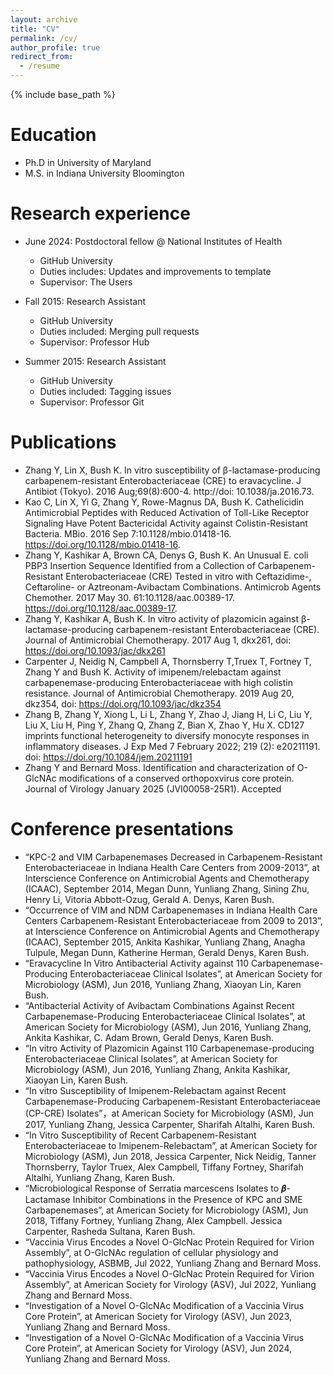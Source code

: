 ```yaml
---
layout: archive
title: "CV"
permalink: /cv/
author_profile: true
redirect_from:
  - /resume
---
```


{% include base_path %}

Education
======
* Ph.D in University of Maryland
* M.S. in Indiana University Bloomington


Research experience
======
* June 2024: Postdoctoral fellow @ National Institutes of Health
  * GitHub University
  * Duties includes: Updates and improvements to template
  * Supervisor: The Users

* Fall 2015: Research Assistant
  * GitHub University
  * Duties included: Merging pull requests
  * Supervisor: Professor Hub

* Summer 2015: Research Assistant
  * GitHub University
  * Duties included: Tagging issues
  * Supervisor: Professor Git
  

Publications
======
* Zhang Y, Lin X, Bush K. In vitro susceptibility of β-lactamase-producing carbapenem-resistant Enterobacteriaceae (CRE) to eravacycline. J Antibiot (Tokyo). 2016 Aug;69(8):600-4. http://doi: 10.1038/ja.2016.73.
* Kao C, Lin X, Yi G, Zhang Y, Rowe-Magnus DA, Bush K. Cathelicidin Antimicrobial Peptides with Reduced Activation of Toll-Like Receptor Signaling Have Potent Bactericidal Activity against Colistin-Resistant Bacteria. MBio. 2016 Sep 7:10.1128/mbio.01418-16. https://doi.org/10.1128/mbio.01418-16.
* Zhang Y, Kashikar A, Brown CA, Denys G, Bush K. An Unusual E. coli PBP3 Insertion Sequence Identified from a Collection of Carbapenem-Resistant Enterobacteriaceae (CRE) Tested in vitro with Ceftazidime-, Ceftaroline- or Aztreonam-Avibactam Combinations. Antimicrob Agents Chemother. 2017 May 30. 61:10.1128/aac.00389-17. https://doi.org/10.1128/aac.00389-17.
* Zhang Y, Kashikar A, Bush K. In vitro activity of plazomicin against β-lactamase-producing carbapenem-resistant Enterobacteriaceae (CRE). Journal of Antimicrobial Chemotherapy. 2017 Aug 1, dkx261, doi: https://doi.org/10.1093/jac/dkx261
* Carpenter J, Neidig N, Campbell A, Thornsberry T,Truex T, Fortney T, Zhang Y and Bush K. Activity of imipenem/relebactam against carbapenemase-producing Enterobacteriaceae with high colistin resistance. Journal of Antimicrobial Chemotherapy. 2019 Aug 20, dkz354, doi: https://doi.org/10.1093/jac/dkz354
* Zhang B, Zhang Y, Xiong L, Li L, Zhang Y, Zhao J, Jiang H, Li C, Liu Y, Liu X, Liu H, Ping Y, Zhang Q, Zhang Z, Bian X, Zhao Y, Hu X. CD127 imprints functional heterogeneity to diversify monocyte responses in inflammatory diseases. J Exp Med 7 February 2022; 219 (2): e20211191. doi: https://doi.org/10.1084/jem.20211191
* Zhang Y and Bernard Moss. Identification and characterization of O-GlcNAc modifications of a conserved orthopoxvirus core protein. Journal of Virology January 2025 (JVI00058-25R1). Accepted


Conference presentations
======
* “KPC-2 and VIM Carbapenemases Decreased in Carbapenem-Resistant Enterobacteriaceae in Indiana Health Care Centers from 2009-2013”, at Interscience Conference on Antimicrobial Agents and Chemotherapy (ICAAC), September 2014, Megan Dunn, Yunliang Zhang, Sining Zhu, Henry Li, Vitoria Abbott-Ozug, Gerald A. Denys, Karen Bush. 
* “Occurrence of VIM and NDM Carbapenemases in Indiana Health Care Centers Carbapenem-Resistant Enterobacteriaceae from 2009 to 2013”, at Interscience Conference on   Antimicrobial Agents and Chemotherapy (ICAAC), September 2015, Ankita Kashikar, Yunliang Zhang, Anagha Tulpule, Megan Dunn, Katherine Herman, Gerald Denys, Karen Bush.
* “Eravacycline In Vitro Antibacterial Activity against 110 Carbapenemase-Producing Enterobacteriaceae Clinical Isolates”, at American Society for Microbiology (ASM), Jun 2016, Yunliang Zhang, Xiaoyan Lin, Karen Bush.
* “Antibacterial Activity of Avibactam Combinations Against Recent Carbapenemase-Producing Enterobacteriaceae Clinical Isolates”, at American Society for Microbiology (ASM), Jun 2016, Yunliang Zhang, Ankita Kashikar, C. Adam Brown, Gerald Denys, Karen Bush.
* “In vitro Activity of Plazomicin Against 110 Carbapenemase-producing Enterobacteriaceae Clinical Isolates”, at American Society for Microbiology (ASM), Jun 2016, Yunliang Zhang, Ankita Kashikar, Xiaoyan Lin, Karen Bush. 
* “In vitro Susceptibility of Imipenem-Relebactam against Recent Carbapenemase-Producing
Carbapenem-Resistant Enterobacteriaceae (CP-CRE) Isolates”，at American Society for Microbiology (ASM), Jun 2017, Yunliang Zhang, Jessica Carpenter, Sharifah Altalhi, Karen Bush.
* “In Vitro Susceptibility of Recent Carbapenem-Resistant Enterobacteriaceae to Imipenem-Relebactam”, at American Society for Microbiology (ASM), Jun 2018, Jessica Carpenter, Nick Neidig, Tanner Thornsberry, Taylor Truex, Alex Campbell, Tiffany Fortney, Sharifah Altalhi, Yunliang Zhang, Karen Bush.
* “Microbiological Response of Serratia marcescens Isolates to 𝜷-Lactamase Inhibitor Combinations in the Presence of KPC and SME Carbapenemases”, at American Society for Microbiology (ASM), Jun 2018, Tiffany Fortney, Yunliang Zhang, Alex Campbell. Jessica Carpenter, Rasheda Sultana, Karen Bush.
* “Vaccinia Virus Encodes a Novel O-GlcNac Protein Required for Virion Assembly”, at O-GlcNAc regulation of cellular physiology and pathophysiology, ASBMB, Jul 2022, Yunliang Zhang and Bernard Moss.
* “Vaccinia Virus Encodes a Novel O-GlcNac Protein Required for Virion Assembly”, at American Society for Virology (ASV), Jul 2022, Yunliang Zhang and Bernard Moss.
* “Investigation of a Novel O-GlcNAc Modification of a Vaccinia Virus Core Protein”, at American Society for Virology (ASV), Jun 2023, Yunliang Zhang and Bernard Moss.
* “Investigation of a Novel O-GlcNAc Modification of a Vaccinia Virus Core Protein”, at American Society for Virology (ASV), Jun 2024, Yunliang Zhang and Bernard Moss.


